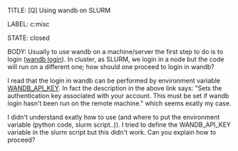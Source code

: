 TITLE:
[Q] Using wandb on SLURM

LABEL:
c:misc

STATE:
closed

BODY:
Usually to use wandb on a machine/server the first step to do is to login ([wandb login](https://docs.wandb.ai/quickstart)). 
In cluster, as SLURM, we login in a node but the code will run on a different one; how should one proceed to login in wandb?

I read that the login in wandb can be performed by environment variable [WANDB_API_KEY](https://docs.wandb.ai/guides/track/advanced/environment-variables).
In fact the description in the above link says: "Sets the authentication key associated with your account. This must be set if wandb login hasn't been run on the remote machine." which seems exatly my case.

I didn't understand exatly how to use (and where to put the environment variable (python code, slurm script..)). I tried to define the WANDB_API_KEY variable in the slurm script but this didn't work.
Can you explain how to proceed?

